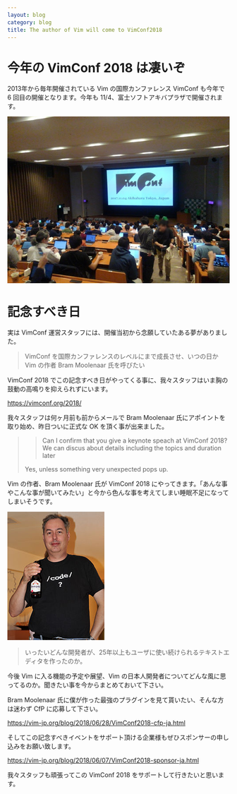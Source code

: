 ```yaml
---
layout: blog
category: blog
title: The author of Vim will come to VimConf2018
---
```


# 今年の VimConf 2018 は凄いぞ

2013年から毎年開催されている Vim の国際カンファレンス VimConf も今年で 6 回目の開催となります。今年も 11/4、富士ソフトアキバプラザで開催されます。

![](/assets/images/vimconf2018-akibaplaza.jpg)

# 記念すべき日

実は VimConf 運営スタッフには、開催当初から念願していたある夢がありました。

> VimConf を国際カンファレンスのレベルにまで成長させ、いつの日か Vim の作者 Bram Moolenaar 氏を呼びたい

VimConf 2018 でこの記念すべき日がやってくる事に、我々スタッフはいま胸の鼓動の高鳴りを抑えられずにいます。

<https://vimconf.org/2018/>

我々スタッフは何ヶ月前も前からメールで Bram Moolenaar 氏にアポイントを取り始め、昨日ついに正式な OK を頂く事が出来ました。

> > Can I confirm that you give a keynote speach at VimConf 2018? We can
> > discus about details including the topics and duration later
>
> Yes, unless something very unexpected pops up.

Vim の作者、Bram Moolenaar 氏が VimConf 2018 にやってきます。「あんな事やこんな事が聞いてみたい」と今から色んな事を考えてしまい睡眠不足になってしまいそうです。

![](/assets/images/Bram_Moolenaar.jpg)

> いったいどんな開発者が、25年以上もユーザに使い続けられるテキストエディタを作ったのか。

今後 Vim に入る機能の予定や展望、Vim の日本人開発者についてどんな風に思ってるのか。聞きたい事を今からまとめておいて下さい。

Bram Moolenaar 氏に僕が作った最強のプラグインを見て貰いたい、そんな方は迷わず CfP に応募して下さい。

<https://vim-jp.org/blog/2018/06/28/VimConf2018-cfp-ja.html>

そしてこの記念すべきイベントをサポート頂ける企業様もぜひスポンサーの申し込みをお願い致します。

<https://vim-jp.org/blog/2018/06/07/VimConf2018-sponsor-ja.html>

我々スタッフも頑張ってこの VimConf 2018 をサポートして行きたいと思います。

